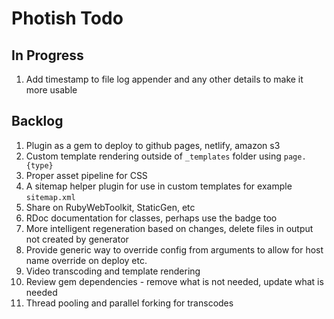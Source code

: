 # Photish Todo

## In Progress

1. Add timestamp to file log appender and any other details to make it more
   usable

## Backlog

1. Plugin as a gem to deploy to github pages, netlify, amazon s3
1. Custom template rendering outside of `_templates` folder using `page.{type}`
1. Proper asset pipeline for CSS
1. A sitemap helper plugin for use in custom templates for example
   `sitemap.xml`
1. Share on RubyWebToolkit, StaticGen, etc
1. RDoc documentation for classes, perhaps use the badge too
1. More intelligent regeneration based on changes, delete files in output not
   created by generator
1. Provide generic way to override config from arguments to allow for host name
   override on deploy etc.
1. Video transcoding and template rendering
1. Review gem dependencies - remove what is not needed, update what is needed
1. Thread pooling and parallel forking for transcodes
